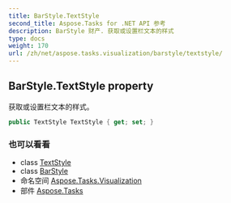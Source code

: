 ```yaml
---
title: BarStyle.TextStyle
second_title: Aspose.Tasks for .NET API 参考
description: BarStyle 财产. 获取或设置栏文本的样式
type: docs
weight: 170
url: /zh/net/aspose.tasks.visualization/barstyle/textstyle/
---
```

## BarStyle.TextStyle property

获取或设置栏文本的样式。

```csharp
public TextStyle TextStyle { get; set; }
```

### 也可以看看

* class [TextStyle](../../textstyle/)
* class [BarStyle](../)
* 命名空间 [Aspose.Tasks.Visualization](../../barstyle/)
* 部件 [Aspose.Tasks](../../../)


